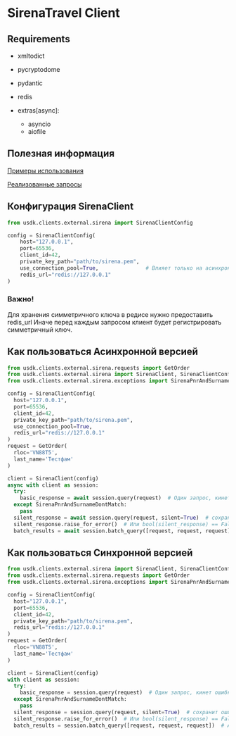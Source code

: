 # SirenaTravel Client

## Requirements
- xmltodict
- pycryptodome
- pydantic
- redis

- extras[async]: 
  - asyncio 
  - aiofile

## Полезная информация
[Примеры использования](examples)

[Реализованные запросы](usdk/clients/external/sirena/requests)


## Конфигурация SirenaClient

```python
from usdk.clients.external.sirena import SirenaClientConfig

config = SirenaClientConfig(
    host="127.0.0.1",
    port=65536,
    client_id=42,
    private_key_path="path/to/sirena.pem",
    use_connection_pool=True,               # Влияет только на асинхронный клиент
    redis_url="redis://127.0.0.1"
)


```
### Важно!
Для хранения симметричного ключа в редисе нужно предоставить redis_url 
Иначе перед каждым запросом клиент будет регистрировать симметричный ключ.

## Как пользоваться Асинхронной версией

```python
from usdk.clients.external.sirena.requests import GetOrder
from usdk.clients.external.sirena import SirenaClient, SirenaClientConfig
from usdk.clients.external.sirena.exceptions import SirenaPnrAndSurnameDontMatch

config = SirenaClientConfig(
  host="127.0.0.1",
  port=65536,
  client_id=42,
  private_key_path="path/to/sirena.pem",
  use_connection_pool=True,
  redis_url="redis://127.0.0.1"
)
request = GetOrder(
  rloc='VN88T5',
  last_name='Тестфам'
)

client = SirenaClient(config)
async with client as session:
  try:
    basic_response = await session.query(request)  # Один запрос, кинет ошибку если будет
  except SirenaPnrAndSurnameDontMatch:
    pass
  silent_response = await session.query(request, silent=True)  # сохранит ошибку в ответ
  silent_response.raise_for_error()  # Или bool(silent_response) == False
  batch_results = await session.batch_query([request, request, request])  # Асинхронный запрос пачкой

```

## Как пользоваться Синхронной версией

```python
from usdk.clients.external.sirena import SirenaClient, SirenaClientConfig
from usdk.clients.external.sirena.requests import GetOrder
from usdk.clients.external.sirena.exceptions import SirenaPnrAndSurnameDontMatch

config = SirenaClientConfig(
  host="127.0.0.1",
  port=65536,
  client_id=42,
  private_key_path="path/to/sirena.pem",
  redis_url="redis://127.0.0.1"
)
request = GetOrder(
  rloc='VN88T5',
  last_name='Тестфам'
)

client = SirenaClient(config)
with client as session:
  try:
    basic_response = session.query(request)  # Один запрос, кинет ошибку если будет
  except SirenaPnrAndSurnameDontMatch:
    pass
  silent_response = session.query(request, silent=True)  # сохранит ошибку в ответ
  silent_response.raise_for_error()  # Или bool(silent_response) == False
  batch_results = session.batch_query([request, request, request])  # Асинхронный запрос пачкой

```
